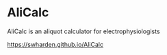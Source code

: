 # AliCalc

AliCalc is an aliquot calculator for electrophysiologists

https://swharden.github.io/AliCalc
